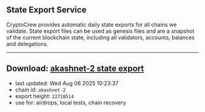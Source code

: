 ## State Export Service
CryptoCrew provides automatic daily state exports for all chains we validate. State export files can be used as genesis files and are a snapshot of the current blockchain state, including all validators, accounts, balances and delegations.

---
**Download: [akashnet-2 state export](https://dl-eu2.ccvalidators.com/SERVICE/akash/akashnet-2_export_22728514.json)**
---

- last updated: Wed Aug 06 2025 10:23:37
- chain id: `akashnet-2`
- export height: `22728514`
- use for: airdrops, local tests, chain recovery
